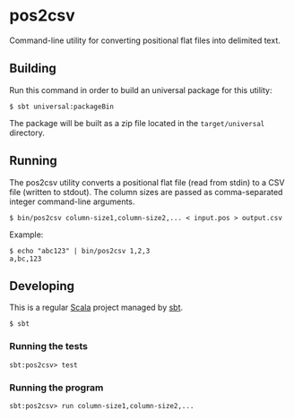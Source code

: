 # pos2csv

Command-line utility for converting positional flat files into delimited text.

## Building

Run this command in order to build an universal package for this utility:

```
$ sbt universal:packageBin
```

The package will be built as a zip file located in the `target/universal` directory.

## Running

The pos2csv utility converts a positional flat file (read from stdin) to a CSV file (written to stdout).
The column sizes are passed as comma-separated integer command-line arguments.

```
$ bin/pos2csv column-size1,column-size2,... < input.pos > output.csv
```

Example:

```
$ echo "abc123" | bin/pos2csv 1,2,3
a,bc,123
```

## Developing

This is a regular [Scala](https://www.scala-lang.org) project managed by [sbt](https://www.scala-sbt.org).

```
$ sbt
```

### Running the tests

```
sbt:pos2csv> test
```

### Running the program

```
sbt:pos2csv> run column-size1,column-size2,...
```
